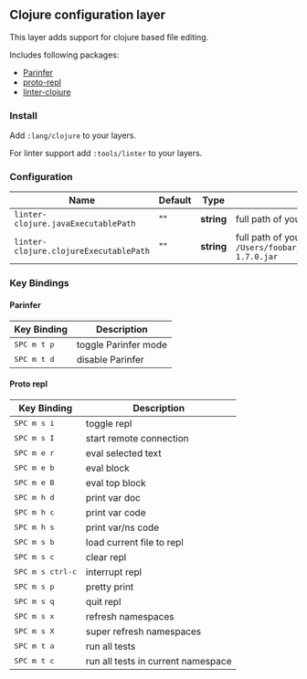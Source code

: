 ## Clojure configuration layer

This layer adds support for clojure based file editing.

Includes following packages:

- [Parinfer](https://atom.io/packages/parinfer)
- [proto-repl](https://atom.io/packages/proto-repl)
- [linter-clojure](https://atom.io/packages/linter-clojure)

### Install

Add `:lang/clojure` to your layers.

For linter support add `:tools/linter` to your layers.

### Configuration

Name                                   | Default | Type       | Description
---------------------------------------|---------|------------|---------------------------------------------------------------------------------------------------------------------
`linter-clojure.javaExecutablePath`    | ""      | __string__ | full path of your java executable. Eg. `/usr/local/bin/java`
`linter-clojure.clojureExecutablePath` | ""      | __string__ | full path of your clojure executable. Eg. `/Users/foobar/.m2/repository/org/clojure/clojure/1.7.0/clojure-1.7.0.jar`

### Key Bindings

#### Parinfer

| Key Binding          | Description          |
|----------------------|----------------------|
| <kbd>SPC m t p</kbd> | toggle Parinfer mode |
| <kbd>SPC m t d</kbd> | disable Parinfer     |

#### Proto repl

| Key Binding               | Description                        |
|---------------------------|------------------------------------|
| <kbd>SPC m s i</kbd>      | toggle repl                        |
| <kbd>SPC m s I</kbd>      | start remote connection            |
| <kbd>SPC m e r</kbd>      | eval selected text                 |
| <kbd>SPC m e b</kbd>      | eval block                         |
| <kbd>SPC m e B</kbd>      | eval top block                     |
| <kbd>SPC m h d</kbd>      | print var doc                      |
| <kbd>SPC m h c</kbd>      | print var code                     |
| <kbd>SPC m h s</kbd>      | print var/ns code                  |
| <kbd>SPC m s b</kbd>      | load current file to repl          |
| <kbd>SPC m s c</kbd>      | clear repl                         |
| <kbd>SPC m s ctrl-c</kbd> | interrupt repl                     |
| <kbd>SPC m s p</kbd>      | pretty print                       |
| <kbd>SPC m s q</kbd>      | quit repl                          |
| <kbd>SPC m s x</kbd>      | refresh namespaces                 |
| <kbd>SPC m s X</kbd>      | super refresh namespaces           |
| <kbd>SPC m t a</kbd>      | run all tests                      |
| <kbd>SPC m t c</kbd>      | run all tests in current namespace |
